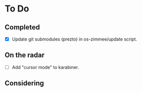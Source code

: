 # To Do

## Completed

- [x] Update git submodules (prezto) in os-zimmee/update script.

## On the radar

- [ ] Add "cursor mode" to karabiner.

## Considering
